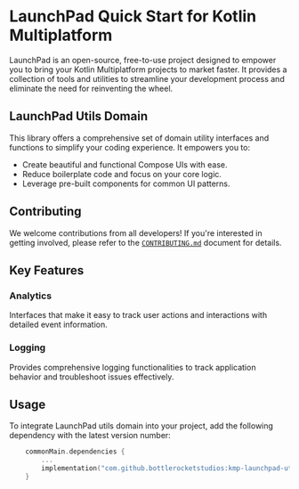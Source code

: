# LaunchPad Quick Start for Kotlin Multiplatform

LaunchPad is an open-source, free-to-use project designed to empower you to bring your Kotlin Multiplatform projects to market faster. It provides a collection of tools and utilities to streamline your development process and eliminate the need for reinventing the wheel.

## LaunchPad Utils Domain
This library offers a comprehensive set of domain utility interfaces and functions to simplify your coding experience. It empowers you to:

-   Create beautiful and functional Compose UIs with ease.
-   Reduce boilerplate code and focus on your core logic.
-   Leverage pre-built components for common UI patterns.

## Contributing
We welcome contributions from all developers! If you're interested in getting involved, please refer to the  [`CONTRIBUTING.md`](./CONTRIBUTING.md) document for details.

## Key Features
### Analytics 
Interfaces that make it easy to track user actions and interactions with detailed event information.

### Logging
Provides comprehensive logging functionalities to track application behavior and troubleshoot issues effectively.

## Usage
To integrate LaunchPad utils domain into your project, add the following dependency with the latest version number:
```kotlin
    commonMain.dependencies {
        ...
        implementation("com.github.bottlerocketstudios:kmp-launchpad-utils-domain:<version>")
    }
```